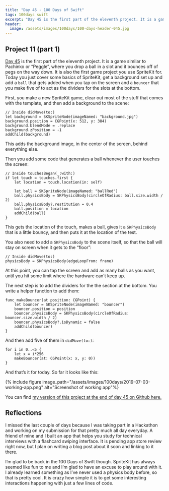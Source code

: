 ```yaml
---
title: "Day 45 - 100 Days of Swift"
tags: 100days swift
excerpt: "Day 45 is the first part of the eleventh project. It is a game similar to Pachinko or Peggle, where you drop a ball in a slot and it bounces off of pegs on the way down. It is also the first game project you use SpriteKit for. Today you basically just cover some basics of SpriteKit, get a background set up and add a ball that gets added when you tap on the screen and a bouncer that you make five of to act as the dividers for the slots at the bottom."
header:
  image: /assets/images/100days/100-days-header-045.jpg
---
```

## Project 11 (part 1)
[Day 45](https://www.hackingwithswift.com/100/45) is the first part of the eleventh project. It is a game similar to Pachinko or “Peggle”, where you drop a ball in a slot and it bounces off of pegs on the way down. It is also the first game project you use SpriteKit for. Today you just cover some basics of SpriteKit, get a background set up and add a `ball` that gets added when you tap on the screen and a `bouncer` that you make five of to act as the dividers for the slots at the bottom.

First, you make a new SpriteKit game, clear out most of the stuff that comes with the template, and then add a background to the scene:
```
// Inside didMove(to:)
let background = SKSpriteNode(imageNamed: "background.jpg")
background.position = CGPoint(x: 512, y: 384)
background.blendMode = .replace
background.zPosition = -1
addChild(background)
```
This adds the background image, in the center of the screen, behind everything else.

Then you add some code that generates a ball whenever the user touches the screen:
```
// Inside touchesBegan(_:with:)
if let touch = touches.first {
    let location = touch.location(in: self)

    let ball = SKSpriteNode(imageNamed: "ballRed")
    ball.physicsBody = SKPhysicsBody(circleOfRadius: ball.size.width / 2)
    ball.physicsBody?.restitution = 0.4
    ball.position = location
    addChild(ball)
}
```
This gets the location of the touch, makes a ball, gives it a `SKPhysicsBody` that is a little bouncy, and then puts it at the location of the test.

You also need to add a `SKPhysicsBody` to the scene itself, so that the ball will stay on screen when it gets to the “floor”:
```
// Inside didMove(to:)
physicsBody = SKPhysicsBody(edgeLoopFrom: frame)
```

At this point, you can tap the screen and add as many balls as you want, until you hit some limit where the hardware can’t keep up.

The next step is to add the dividers for the the section at the bottom. You write a helper function to add them:
```
func makeBouncer(at position: CGPoint) {
    let bouncer = SKSpriteNode(imageNamed: "bouncer")
    bouncer.position = position
    bouncer.physicsBody = SKPhysicsBody(circleOfRadius: bouncer.size.width / 2)
    bouncer.physicsBody?.isDynamic = false
    addChild(bouncer)
}
```

And then add five of them in `didMove(to:)`:
```
for i in 0..<5 {
    let x = i*256
    makeBouncer(at: CGPoint(x: x, y: 0))
}
```

And that’s it for today. So far it looks like this:

{% include figure image_path="/assets/images/100days/2019-07-03-working-app.png" alt="Screenshot of working app"%}

You can find [my version of this project at the end of day 45 on Github here.](https://github.com/dillon-mce/100-days-swift-projects/tree/e62eb2809cd112fcac46fcf9a273169c820fb18b/Project11)

## Reflections
I missed the last couple of days because I was taking part in a Hackathon and working on my submission for that pretty much all day everyday. A friend of mine and I built an app that helps you study for technical interviews with a flashcard swiping interface. It is pending app store review right now, but I plan on writing a blog post about it soon and linking to it there.

I’m glad to be back in the 100 Days of Swift though. SpriteKit has always seemed like fun to me and I’m glad to have an excuse to play around with it. I already learned something as I’ve never used a physics body before, so that is pretty cool. It is crazy how simple it is to get some interesting interactions happening with just a few lines of code.
